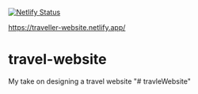 [![Netlify Status](https://api.netlify.com/api/v1/badges/09aa06c0-9208-4a06-a7c1-117f4ee73105/deploy-status)](https://app.netlify.com/sites/traveller-website/deploys)

https://traveller-website.netlify.app/

# travel-website
My take on designing a travel website
"# travleWebsite" 
